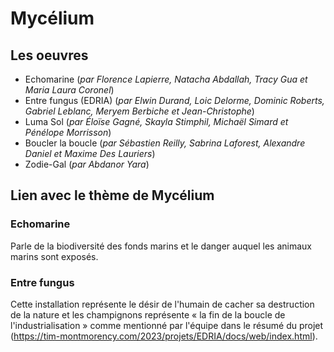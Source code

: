 # Mycélium

## Les oeuvres
- Echomarine (*par Florence Lapierre, Natacha Abdallah, Tracy Gua et Maria Laura Coronel*)
- Entre fungus (EDRIA) (*par Elwin Durand, Loic Delorme, Dominic Roberts, Gabriel Leblanc, Meryem Berbiche et Jean-Christophe*)
- Luma Sol (*par Éloïse Gagné, Skayla Stimphil, Michaël Simard et Pénélope Morrisson*)
- Boucler la boucle (*par Sébastien Reilly, Sabrina Laforest, Alexandre Daniel et Maxime Des Lauriers*)
- Zodie-Gal (*par Abdanor Yara*)

## Lien avec le thème de Mycélium

### Echomarine
Parle de la biodiversité des fonds marins et le danger auquel les animaux marins sont exposés.

### Entre fungus
Cette installation représente le désir de l'humain de cacher sa destruction de la nature et les champignons représente « la fin de la boucle de l'industrialisation » comme mentionné par l'équipe dans le résumé du projet (https://tim-montmorency.com/2023/projets/EDRIA/docs/web/index.html).
